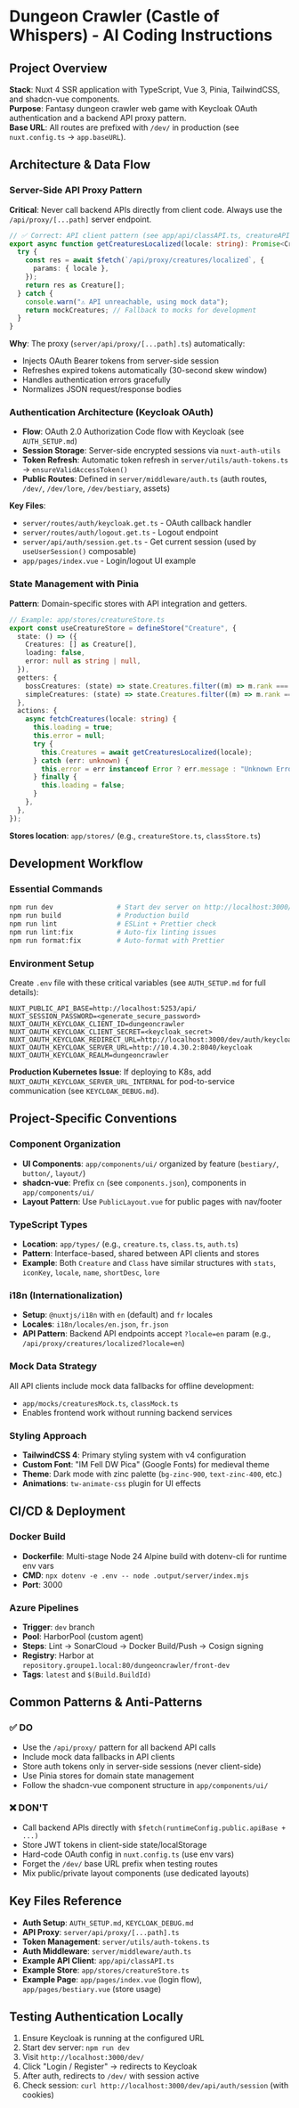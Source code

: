 # Dungeon Crawler (Castle of Whispers) - AI Coding Instructions

## Project Overview

**Stack**: Nuxt 4 SSR application with TypeScript, Vue 3, Pinia, TailwindCSS, and shadcn-vue components.  
**Purpose**: Fantasy dungeon crawler web game with Keycloak OAuth authentication and a backend API proxy pattern.  
**Base URL**: All routes are prefixed with `/dev/` in production (see `nuxt.config.ts` → `app.baseURL`).

## Architecture & Data Flow

### Server-Side API Proxy Pattern
**Critical**: Never call backend APIs directly from client code. Always use the `/api/proxy/[...path]` server endpoint.

```typescript
// ✅ Correct: API client pattern (see app/api/classAPI.ts, creatureAPI.ts)
export async function getCreaturesLocalized(locale: string): Promise<Creature[]> {
  try {
    const res = await $fetch(`/api/proxy/creatures/localized`, {
      params: { locale },
    });
    return res as Creature[];
  } catch {
    console.warn("⚠️ API unreachable, using mock data");
    return mockCreatures; // Fallback to mocks for development
  }
}
```

**Why**: The proxy (`server/api/proxy/[...path].ts`) automatically:
- Injects OAuth Bearer tokens from server-side session
- Refreshes expired tokens automatically (30-second skew window)
- Handles authentication errors gracefully
- Normalizes JSON request/response bodies

### Authentication Architecture (Keycloak OAuth)
- **Flow**: OAuth 2.0 Authorization Code flow with Keycloak (see `AUTH_SETUP.md`)
- **Session Storage**: Server-side encrypted sessions via `nuxt-auth-utils`
- **Token Refresh**: Automatic token refresh in `server/utils/auth-tokens.ts` → `ensureValidAccessToken()`
- **Public Routes**: Defined in `server/middleware/auth.ts` (auth routes, `/dev/`, `/dev/lore`, `/dev/bestiary`, assets)

**Key Files**:
- `server/routes/auth/keycloak.get.ts` - OAuth callback handler
- `server/routes/auth/logout.get.ts` - Logout endpoint
- `server/api/auth/session.get.ts` - Get current session (used by `useUserSession()` composable)
- `app/pages/index.vue` - Login/logout UI example

### State Management with Pinia
**Pattern**: Domain-specific stores with API integration and getters.

```typescript
// Example: app/stores/creatureStore.ts
export const useCreatureStore = defineStore("Creature", {
  state: () => ({
    Creatures: [] as Creature[],
    loading: false,
    error: null as string | null,
  }),
  getters: {
    bossCreatures: (state) => state.Creatures.filter((m) => m.rank === "Boss"),
    simpleCreatures: (state) => state.Creatures.filter((m) => m.rank === "Normal"),
  },
  actions: {
    async fetchCreatures(locale: string) {
      this.loading = true;
      this.error = null;
      try {
        this.Creatures = await getCreaturesLocalized(locale);
      } catch (err: unknown) {
        this.error = err instanceof Error ? err.message : "Unknown Error";
      } finally {
        this.loading = false;
      }
    },
  },
});
```

**Stores location**: `app/stores/` (e.g., `creatureStore.ts`, `classStore.ts`)

## Development Workflow

### Essential Commands
```bash
npm run dev                # Start dev server on http://localhost:3000/dev/
npm run build              # Production build
npm run lint               # ESLint + Prettier check
npm run lint:fix           # Auto-fix linting issues
npm run format:fix         # Auto-format with Prettier
```

### Environment Setup
Create `.env` file with these critical variables (see `AUTH_SETUP.md` for full details):
```env
NUXT_PUBLIC_API_BASE=http://localhost:5253/api/
NUXT_SESSION_PASSWORD=<generate_secure_password>
NUXT_OAUTH_KEYCLOAK_CLIENT_ID=dungeoncrawler
NUXT_OAUTH_KEYCLOAK_CLIENT_SECRET=<keycloak_secret>
NUXT_OAUTH_KEYCLOAK_REDIRECT_URL=http://localhost:3000/dev/auth/keycloak
NUXT_OAUTH_KEYCLOAK_SERVER_URL=http://10.4.30.2:8040/keycloak
NUXT_OAUTH_KEYCLOAK_REALM=dungeoncrawler
```

**Production Kubernetes Issue**: If deploying to K8s, add `NUXT_OAUTH_KEYCLOAK_SERVER_URL_INTERNAL` for pod-to-service communication (see `KEYCLOAK_DEBUG.md`).

## Project-Specific Conventions

### Component Organization
- **UI Components**: `app/components/ui/` organized by feature (`bestiary/`, `button/`, `layout/`)
- **shadcn-vue**: Prefix `cn` (see `components.json`), components in `app/components/ui/`
- **Layout Pattern**: Use `PublicLayout.vue` for public pages with nav/footer

### TypeScript Types
- **Location**: `app/types/` (e.g., `creature.ts`, `class.ts`, `auth.ts`)
- **Pattern**: Interface-based, shared between API clients and stores
- **Example**: Both `Creature` and `Class` have similar structures with `stats`, `iconKey`, `locale`, `name`, `shortDesc`, `lore`

### i18n (Internationalization)
- **Setup**: `@nuxtjs/i18n` with `en` (default) and `fr` locales
- **Locales**: `i18n/locales/en.json`, `fr.json`
- **API Pattern**: Backend API endpoints accept `?locale=en` param (e.g., `/api/proxy/creatures/localized?locale=en`)

### Mock Data Strategy
All API clients include mock data fallbacks for offline development:
- `app/mocks/creaturesMock.ts`, `classMock.ts`
- Enables frontend work without running backend services

### Styling Approach
- **TailwindCSS 4**: Primary styling system with v4 configuration
- **Custom Font**: "IM Fell DW Pica" (Google Fonts) for medieval theme
- **Theme**: Dark mode with zinc palette (`bg-zinc-900`, `text-zinc-400`, etc.)
- **Animations**: `tw-animate-css` plugin for UI effects

## CI/CD & Deployment

### Docker Build
- **Dockerfile**: Multi-stage Node 24 Alpine build with dotenv-cli for runtime env vars
- **CMD**: `npx dotenv -e .env -- node .output/server/index.mjs`
- **Port**: 3000

### Azure Pipelines
- **Trigger**: `dev` branch
- **Pool**: HarborPool (custom agent)
- **Steps**: Lint → SonarCloud → Docker Build/Push → Cosign signing
- **Registry**: Harbor at `repository.groupe1.local:80/dungeoncrawler/front-dev`
- **Tags**: `latest` and `$(Build.BuildId)`

## Common Patterns & Anti-Patterns

### ✅ DO
- Use the `/api/proxy/` pattern for all backend API calls
- Include mock data fallbacks in API clients
- Store auth tokens only in server-side sessions (never client-side)
- Use Pinia stores for domain state management
- Follow the shadcn-vue component structure in `app/components/ui/`

### ❌ DON'T
- Call backend APIs directly with `$fetch(runtimeConfig.public.apiBase + ...)`
- Store JWT tokens in client-side state/localStorage
- Hard-code OAuth config in `nuxt.config.ts` (use env vars)
- Forget the `/dev/` base URL prefix when testing routes
- Mix public/private layout components (use dedicated layouts)

## Key Files Reference
- **Auth Setup**: `AUTH_SETUP.md`, `KEYCLOAK_DEBUG.md`
- **API Proxy**: `server/api/proxy/[...path].ts`
- **Token Management**: `server/utils/auth-tokens.ts`
- **Auth Middleware**: `server/middleware/auth.ts`
- **Example API Client**: `app/api/classAPI.ts`
- **Example Store**: `app/stores/creatureStore.ts`
- **Example Page**: `app/pages/index.vue` (login flow), `app/pages/bestiary.vue` (store usage)

## Testing Authentication Locally
1. Ensure Keycloak is running at the configured URL
2. Start dev server: `npm run dev`
3. Visit `http://localhost:3000/dev/`
4. Click "Login / Register" → redirects to Keycloak
5. After auth, redirects to `/dev/` with session active
6. Check session: `curl http://localhost:3000/dev/api/auth/session` (with cookies)
